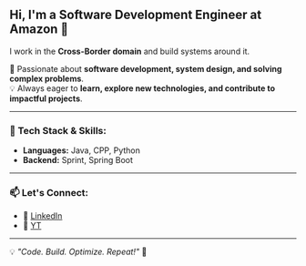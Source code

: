 ## Hi, I'm a Software Development Engineer at Amazon 👋  

I work in the **Cross-Border domain** and build systems around it.  

🚀 Passionate about **software development, system design, and solving complex problems**.  
💡 Always eager to **learn, explore new technologies, and contribute to impactful projects**.  

---

### 🔧 Tech Stack & Skills:
- **Languages:** Java, CPP, Python
- **Backend:** Sprint, Spring Boot

---

### 📫 Let's Connect:
- 💼 [LinkedIn](https://www.linkedin.com/in/vishal2611)
- 📀 [YT](https://studio.youtube.com/channel/UC90EQOvIw0kl8qStcXZN1Xw)

---

💡 *"Code. Build. Optimize. Repeat!"* 🚀  
